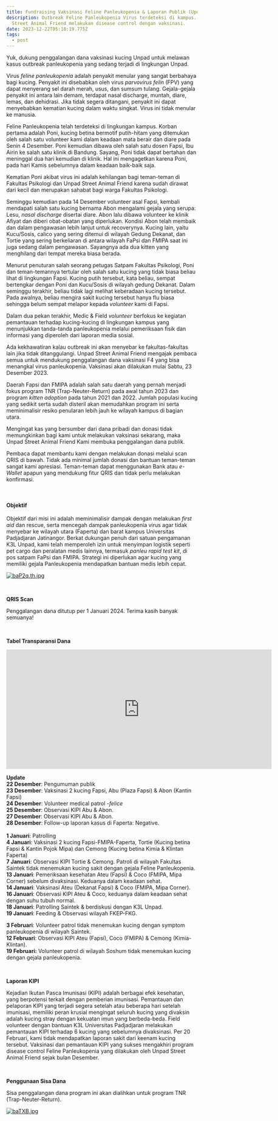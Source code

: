 ```yaml
---
title: Fundraising Vaksinasi Feline Panleukopenia & Laporan Publik (Updated)
description: Outbreak Feline Panleukopenia Virus terdeteksi di kampus. Unpad
  Street Animal Friend melakukan disease control dengan vaksinasi.
date: 2023-12-22T05:18:19.775Z
tags:
  - post
---
```

Yuk, dukung penggalangan dana vaksinasi kucing Unpad untuk melawan kasus outbreak panleukopenia yang sedang terjadi di lingkungan Unpad.

Virus *feline panleukopenia* adalah penyakit menular yang sangat berbahaya bagi kucing. Penyakit ini disebabkan oleh virus *parvovirus felin* (FPV) yang dapat menyerang sel darah merah, usus, dan sumsum tulang. Gejala-gejala penyakit ini antara lain demam, terdapat nasal discharge, muntah, diare, lemas, dan dehidrasi. Jika tidak segera ditangani, penyakit ini dapat menyebabkan kematian kucing dalam waktu singkat. Virus ini tidak menular ke manusia.

Feline Panleukopenia telah terdeteksi di lingkungan kampus. Korban pertama adalah Poni, kucing betina bermotif putih-hitam yang ditemukan oleh salah satu volunteer kami dalam keadaan mata berair dan diare pada Senin 4 Desember. Poni kemudian dibawa oleh salah satu dosen Fapsi, Ibu Airin ke salah satu klinik di Bandung. Sayang, Poni tidak dapat bertahan dan meninggal dua hari kemudian di klinik. Hal ini mengagetkan karena Poni, pada hari Kamis sebelumnya dalam keadaan baik-baik saja.

Kematian Poni akibat virus ini adalah kehilangan bagi teman-teman di Fakultas Psikologi dan Unpad Street Animal Friend karena sudah dirawat dari kecil dan merupakan sahabat bagi warga Fakultas Psikologi.

Seminggu kemudian pada 14 Desember volunteer asal Fapsi, kembali mendapati salah satu kucing bernama Abon mengalami gejala yang serupa: Lesu, *nasal discharge* disertai diare. Abon lalu dibawa volunteer ke klinik Afiyat dan diberi obat-obatan yang diperlukan. Kondisi Abon telah membaik dan dalam pengawasan lebih lanjut untuk recoverynya. Kucing lain, yaitu Kucu/Sosis, calico yang sering ditemui di wilayah Gedung Dekanat, dan Tortie yang sering berkeliaran di antara wilayah FaPsi dan FMIPA saat ini juga sedang dalam pengawasan. Sayangnya ada dua kitten yang menghilang dari tempat mereka biasa berada.

Menurut penuturan salah seorang petugas Satpam Fakultas Psikologi, Poni dan teman-temannya tertular oleh salah satu kucing yang tidak biasa beliau lihat di lingkungan Fapsi. Kucing putih tersebut, kata beliau, sempat bertengkar dengan Poni dan Kucu/Sosis di wilayah gedung Dekanat. Dalam seminggu terakhir, beliau tidak lagi melihat keberadaan kucing tersebut. Pada awalnya, beliau mengira sakit kucing tersebut hanya flu biasa sehingga belum sempat melapor kepada *volunteer* kami di Fapsi.

Dalam dua pekan terakhir, Medic & Field *volunteer* berfokus ke kegiatan pemantauan terhadap kucing-kucing di lingkungan kampus yang menunjukkan tanda-tanda panleukopenia melalui pemeriksaan fisik dan informasi yang diperoleh dari laporan media sosial.

Ada kekhawatiran kalau outbreak ini akan menyebar ke fakultas-fakultas lain jika tidak ditanggulangi. Unpad Street Animal Friend mengajak pembaca semua untuk mendukung penggalangan dana vaksinasi F4 yang bisa menangkal virus panleukopenia. Vaksinasi akan dilakukan mulai Sabtu, 23 Desember 2023.

Daerah Fapsi dan FMIPA adalah salah satu daerah yang pernah menjadi fokus program TNR (Trap-Neuter-Return) pada awal tahun 2023 dan program *kitten adoption* pada tahun 2021 dan 2022. Jumlah populasi kucing yang sedikit serta sudah disteril akan memudahkan program ini serta meminimalisir resiko penularan lebih jauh ke wilayah kampus di bagian utara.

Mengingat kas yang bersumber dari dana pribadi dan donasi tidak memungkinkan bagi kami untuk melakukan vaksinasi sekarang, maka Unpad Street Animal Friend Kami membuka penggalangan dana publik.

Pembaca dapat membantu kami dengan melakukan donasi melalui scan QRIS di bawah. Tidak ada minimal jumlah donasi dan bantuan teman-teman sangat kami apresiasi. Teman-teman dapat menggunakan Bank atau *e-Wallet* apapun yang mendukung fitur QRIS dan tidak perlu melakukan konfirmasi.

<br>

#### Objektif

Objektif dari misi ini adalah meminimalisir dampak dengan melakukan *first aid* dan rescue, serta mencegah dampak panleukopenia virus agar tidak menyebar ke wilayah utara (Faperta) dan barat kampus Universitas Padjadjaran Jatinangor. Berkat dukungan penuh dari satuan pengamanan K3L Unpad, kami telah memperoleh izin untuk menyimpan logistik seperti pet cargo dan peralatan medis lainnya, termasuk *panleu rapid test kit*, di pos satpam FaPsi dan FMIPA. Strategi ini diperlukan agar kucing yang memiliki gejala Panleukopenia mendapatkan bantuan medis lebih cepat. 

<a href="https://imgcdn.dev/i/baP2q"><img src="https://s6.imgcdn.dev/baP2q.th.jpg" alt="baP2q.th.jpg" border="0"></a>

<br>

**QRIS Scan**

Penggalangan dana ditutup per 1 Januari 2024. Terima kasih banyak semuanya!

<br>

**Tabel Transparansi Dana**

<iframe width="699" height="314" frameborder="0" scrolling="no" src="https://onedrive.live.com/embed?resid=E0E1F4B952AD0DE9%213303&authkey=%21AJ8ZaY1aOAm_G3Q&em=2&wdAllowInteractivity=False&Item='Sheet1'!A1%3AE12&wdHideGridlines=True&wdInConfigurator=True&wdInConfigurator=True"></iframe>

**Update**\
**22 Desember**: Pengumuman publik\
**23 Desember**: Vaksinasi 2 kucing Fapsi, Abu (Plaza Fapsi) & Abon (Kantin Fapsi)\
**24 Desember**: Volunteer medical patrol *\-felice*\
**25 Desember**: Observasi KIPI Abu & Abon.\
**27 Desember**: Observasi KIPI Abu & Abon.\
**28 Desember**: Follow-up laporan kasus di Faperta: Negative.\
\
**1 Januari**: Patrolling\
**4 Januari**: Vaksinasi 2 kucing Fapsi-FMIPA-Faperta, Tortie (Kucing betina Fapsi & Kantin Pojok Mipa) dan Cemong (Kucing betina Kimia & Klintan Faperta)\
**7 Januari**: Observasi KIPI Tortie & Cemong. Patroli di wilayah Fakultas Saintek tidak menemukan kucing sakit dengan gejala Feline Panleukopenia.\
**13 Januari**: Pemeriksaan kesehatan Ateu (Fapsi) & Coco (FMIPA, Mipa Corner) sebelum divaksinasi. Keduanya dalam keadaan sehat.\
**14 Januari**: Vaksinasi Ateu (Dekanat Fapsi) & Coco (FMIPA, Mipa Corner).\
**16 Januari**: Observasi KIPI Ateu & Coco, keduanya dalam keadaan sehat dengan suhu tubuh normal.\
**18 Januari**: Patrolling Saintek & berdiskusi dengan K3L Unpad.\
**19 Januari**: Feeding & Observasi wilayah FKEP-FKG.

**3 Februari**: Volunteer patrol tidak menemukan kucing dengan symptom panleukopenia di wilayah Saintek.\
**12 Februari**: Observasi KIPI Ateu (Fapsi), Coco (FMIPA) & Cemong (Kimia-Klintan).\
**19 Februari:** Volunteer patrol di wilayah Soshum tidak menemukan kucing dengan gejala panleukopenia.

<br>

**Laporan KIPI**

Kejadian Ikutan Pasca Imunisasi (KIPI) adalah berbagai efek kesehatan, yang berpotensi terkait dengan pemberian imunisasi. Pemantauan dan pelaporan KIPI yang terjadi segera setelah atau beberapa hari setelah imunisasi, memiliki peran krusial mengingat seluruh kucing yang divaksin adalah kucing stray dengan kekuatan imun yang berbeda-beda. Field volunteer dengan bantuan K3L Universitas Padjadjaran melakukan pemantauan KIPI terhadap 6 kucing yang sebelumnya divaksinasi. Per 20 Februari, kami tidak mendapatkan laporan sakit dari keenam kucing tersebut. Vaksinasi dan pemantauan KIPI yang sukses mengakhiri program disease control Feline Panleukopenia yang dilakukan oleh Unpad Street Animal Friend sejak bulan Desember.

<br>

**Penggunaan Sisa Dana**

Sisa penggalangan dana program ini akan dialihkan untuk program TNR (Trap-Neuter-Return).

<a href="https://imgcdn.dev/i/baTXB"><img src="https://s6.imgcdn.dev/baTXB.jpg" alt="baTXB.jpg" border="0"></a>

<br>[](https://line.me/ti/p/lqlHHk6wKJ)
